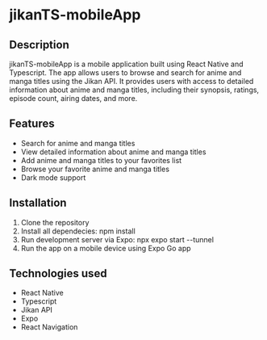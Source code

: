 <h1>jikanTS-mobileApp</h1>
<h2>Description</h2>
jikanTS-mobileApp is a mobile application built using React Native and Typescript. The app allows users to browse and search for anime and manga titles using the Jikan API. It provides users with access to detailed information about anime and manga titles, including their synopsis, ratings, episode count, airing dates, and more.

<h2>Features</h2>
<ul>
  <li>Search for anime and manga titles</li>
  <li>View detailed information about anime and manga titles</li>
  <li>Add anime and manga titles to your favorites list</li>
  <li>Browse your favorite anime and manga titles</li>
  <li>Dark mode support</li>
</ul>
<h2>Installation</h2>
<ol>
  <li>Clone the repository</li>
  <li>Install all dependecies: npm install</li>
  <li>Run development server via Expo: npx expo start --tunnel</li>
  <li>Run the app on a mobile device using Expo Go app</li>
</ol>
<h2>Technologies used</h2>
<ul>
  <li>React Native</li>
  <li>Typescript</li>
  <li>Jikan API</li>
  <li>Expo</li>
  <li>React Navigation</li>
</ul>
